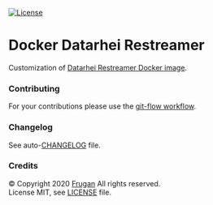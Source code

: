 [![License](https://img.shields.io/badge/license-MIT-blue.svg)](LICENSE)

# Docker Datarhei Restreamer

Customization of [Datarhei Restreamer Docker image](https://github.com/datarhei/restreamer).

### Contributing

For your contributions please use the [git-flow workflow](https://danielkummer.github.io/git-flow-cheatsheet/).

### Changelog

See auto-[CHANGELOG](CHANGELOG.md) file.

### Credits

© Copyright 2020 [Frugan](https://frugan.it) All rights reserved.  
License MIT, see [LICENSE](LICENSE) file.
